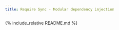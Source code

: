 ```yaml
---
title: Require Sync - Modular dependency injection
---
```

<link rel="stylesheet" href="/adorn/adorn.css" />
<script src="/adorn/adorn.js" async></script>


{% include_relative README.md %}